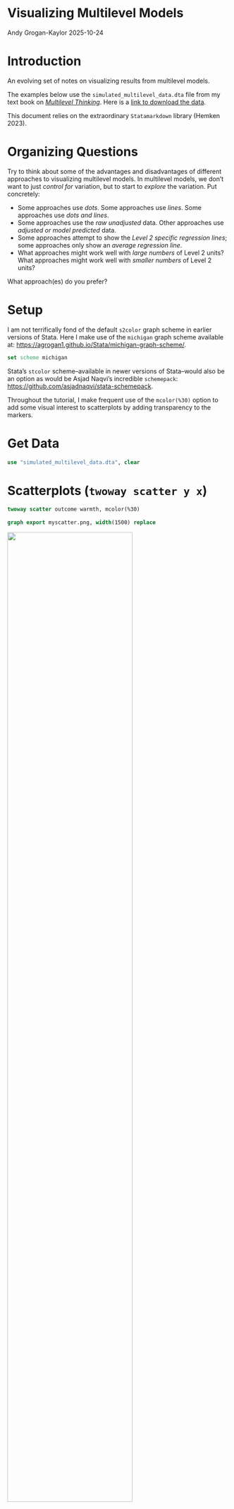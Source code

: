 # Visualizing Multilevel Models
Andy Grogan-Kaylor
2025-10-24

# Introduction

An evolving set of notes on visualizing results from multilevel models.

The examples below use the `simulated_multilevel_data.dta` file from my
text book on [*Multilevel
Thinking*](https://agrogan1.github.io/posts/multilevel-thinking/). Here
is a [link to download the
data](https://agrogan1.github.io/multilevel-workshop/#simulated-multilevel-data).

This document relies on the extraordinary `Statamarkdown` library
(Hemken 2023).

# Organizing Questions

Try to think about some of the advantages and disadvantages of different
approaches to visualizing multilevel models. In multilevel models, we
don’t want to just *control for* variation, but to start to *explore*
the variation. Put concretely:

- Some approaches use *dots*. Some approaches use *lines*. Some
  approaches use *dots and lines*.
- Some approaches use the *raw unadjusted* data. Other approaches use
  *adjusted or model predicted* data.
- Some approaches attempt to show the *Level 2 specific regression
  lines*; some approaches only show an *average regression line*.
- What approaches might work well with *large numbers* of Level 2 units?
  What approaches might work well with *smaller numbers* of Level 2
  units?

What approach(es) do you prefer?

# Setup

I am not terrifically fond of the default `s2color` graph scheme in
earlier versions of Stata. Here I make use of the `michigan` graph
scheme available at:
<https://agrogan1.github.io/Stata/michigan-graph-scheme/>.

``` stata
set scheme michigan
```

Stata’s `stcolor` scheme–available in newer versions of Stata–would also
be an option as would be Asjad Naqvi’s incredible `schemepack`:
<https://github.com/asjadnaqvi/stata-schemepack>.

Throughout the tutorial, I make frequent use of the `mcolor(%30)` option
to add some visual interest to scatterplots by adding transparency to
the markers.

# Get Data

``` stata
use "simulated_multilevel_data.dta", clear
```

# Scatterplots (`twoway scatter y x`)

``` stata
twoway scatter outcome warmth, mcolor(%30)
    
graph export myscatter.png, width(1500) replace
```

<div id="fig-scatterplot">

<img src="myscatter.png" style="width:75.0%" />

Figure 1: Scatterplot

</div>

# Simple Linear Fit (`twoway lfit y x`)

``` stata
twoway lfit outcome warmth
    
graph export mylinear.png, width(1500) replace
```

<div id="fig-linear-fit">

<img src="mylinear.png" style="width:75.0%" />

Figure 2: Linear Fit

</div>

# Linear Fit With Confidence Interval (`twoway lfitci y x`)

``` stata
twoway lfitci outcome warmth
    
graph export mylfitci.png, width(1500) replace
```

<div id="fig-linear-fit-CI">

<img src="mylfitci.png" style="width:75.0%" />

Figure 3: Linear Fit With Confidence Interval

</div>

# Combine Scatterplot and Linear Fit (`twoway (scatter y x) (lfit y x)`)

``` stata
twoway (scatter outcome warmth, mcolor(%30)) (lfit outcome warmth)
    
graph export myscatterlinear.png, width(1500) replace
```

<div id="fig-scatterplot-linear-fit">

<img src="myscatterlinear.png" style="width:75.0%" />

Figure 4: Scatterplot and Linear Fit

</div>

# Spaghetti Plots (`spagplot y x, id(group)`)

``` stata
spagplot outcome warmth, id(country)
    
graph export myspaghetti.png, width(1500) replace
```

<div id="fig-spaghetti">

<img src="myspaghetti.png" style="width:75.0%" />

Figure 5: Spaghetti Plot

</div>

# Small Multiples (`twoway y x, by(group)`)

*Small Multiples*, showing a separate graph for each group in the data,
are an increasingly popular data visualization technique. Below, I build
a small multiples graph using the `by` option in Stata. I use the
`aspect` option to adjust the *aspect ratio* of the graph for better
visual presentation.

``` stata
twoway (scatter outcome warmth, mcolor(%30)) ///
(lfit outcome warmth), ///
by(country) aspect(1)
    
graph export mysmallmultiples.png, width(1500) replace
```

<div id="fig-smallmultiples">

<img src="mysmallmultiples.png" style="width:75.0%" />

Figure 6: Small Multiples

</div>

# Small Multiples With A Random Sample

At times, we may have *too many* Level 2 units to effectively display
them on a *spaghetti plot*, or using *small multiples*. If this is the
case, we may need to *randomly sample* **Level 2** units. This can be
difficult to accomplish as our standard `sample` command operates on
each row, or on Level 1 units.

We can accomplish random sampling at Level 2, with a little bit of code.

``` stata

set seed 3846 // random seed for reproducibility

gen randomid = runiform() // generate a random id variable
        
* by country (i.e. by Level 2 unit) replace the randomid 
* with the first randomid for that country (Level 2 unit)
* so that every person in that country has the same random id

bysort country: replace randomid = randomid[1] 
    
summarize randomid // descriptive statistics for random id

twoway (scatter outcome warmth, mcolor(%30)) /// scatterplot
(lfit outcome warmth) /// linear fit
if randomid < .5, /// only use a subset of randomids
by(country) aspect(1) // by country
    
quietly: graph export mysmallmultiples2.png, width(1500) replace
```

    (2,970 real changes made)

        Variable |        Obs        Mean    Std. dev.       Min        Max
    -------------+---------------------------------------------------------
        randomid |      3,000    .6174022    .2374704   .0733026   .9657055

<div id="fig-smallmultiples-random-sample">

<img src="mysmallmultiples2.png" style="width:75.0%" />

Figure 7: Small Multiples With A Random Sample Of Countries

</div>

# Multivariate (Predicted) Relationships

> [!TIP]
>
> ### Multivariate vs. Bivariate Graphs
>
> A sometimes unacknowledged point is that graphs–unless we take steps
> to correct this–reflect *unadjusted*, or *bivariate* associations. We
> may sometimes wish to develop a graphs that reflect the *adjusted* or
> *predicted* estimates from our models.

## Using Predicted Values (`predict`)

`predict` generates a predicted value for *every observation in the
data*.

> [!CAUTION]
>
> ### Prediction Requires Careful Thinking
>
> In multilevel models, *prediction* is a complex question. Prediction
> may–or may not–incorporate the information from the random effects.
> The procedures below outline graphs that incorporate predictions using
> the random effects, by using the `predict ..., fitted` syntax.

### Estimate The Model

``` stata

mixed outcome warmth physical_punishment i.intervention || country: // estimate MLM
```

    Performing EM optimization ...

    Performing gradient-based optimization: 
    Iteration 0:  Log likelihood = -9628.1621  
    Iteration 1:  Log likelihood = -9628.1621  

    Computing standard errors ...

    Mixed-effects ML regression                          Number of obs    =  3,000
    Group variable: country                              Number of groups =     30
                                                         Obs per group:
                                                                      min =    100
                                                                      avg =  100.0
                                                                      max =    100
                                                         Wald chi2(3)     = 370.90
    Log likelihood = -9628.1621                          Prob > chi2      = 0.0000

    ------------------------------------------------------------------------------------
               outcome | Coefficient  Std. err.      z    P>|z|     [95% conf. interval]
    -------------------+----------------------------------------------------------------
                warmth |   .8330937   .0574809    14.49   0.000     .7204332    .9457543
    physical_punishm~t |  -.9937819   .0798493   -12.45   0.000    -1.150284   -.8372801
        1.intervention |   .6406043   .2175496     2.94   0.003      .214215    1.066994
                 _cons |   51.65238   .4664841   110.73   0.000     50.73809    52.56668
    ------------------------------------------------------------------------------------

    ------------------------------------------------------------------------------
      Random-effects parameters  |   Estimate   Std. err.     [95% conf. interval]
    -----------------------------+------------------------------------------------
    country: Identity            |
                      var(_cons) |   3.371762   .9613269      1.928279    5.895816
    -----------------------------+------------------------------------------------
                   var(Residual) |    35.0675    .910002      33.32853    36.89721
    ------------------------------------------------------------------------------
    LR test vs. linear model: chibar2(01) = 204.14        Prob >= chibar2 = 0.0000

### Generate Predicted Values

``` stata
predict outcome_hat, fitted // predict yhat (`fitted` uses fixed AND random effects)
```

### Graph With `twoway` Syntax

``` stata
twoway (scatter outcome_hat warmth, mcolor(%30)) (lfit outcome_hat warmth)

graph export mypredictedvalues.png, width(1500) replace
    
twoway (lfit outcome_hat warmth)
    
graph export mypredictedvalues2.png, width(1500) replace
```

<div id="fig-predicted">

<img src="mypredictedvalues.png" style="width:75.0%" />

Figure 8: Predicted Values From `predict`

</div>

<div id="fig-predicted2">

<img src="mypredictedvalues2.png" style="width:75.0%" />

Figure 9: Predicted Values From `predict` With Only Linear Fit

</div>

### Spaghetti Plot With Predicted Values

``` stata
spagplot outcome_hat warmth, id(country)
    
graph export myspaghetti2.png, width(1500) replace
```

<div id="fig-predicted3">

<img src="myspaghetti2.png" style="width:75.0%" />

Figure 10: Spaghetti Plot With Predicted Values

</div>

## `margins` and `marginsplot`

In contrast to `predict`, which generates a predicted value for *every
observation in the data*, `margins` generates predicted values at
*specific values of certain variables*.

### Estimate The Model

``` stata

mixed outcome warmth physical_punishment i.intervention || country: // estimate MLM
```

    Performing EM optimization ...

    Performing gradient-based optimization: 
    Iteration 0:  Log likelihood = -9628.1621  
    Iteration 1:  Log likelihood = -9628.1621  

    Computing standard errors ...

    Mixed-effects ML regression                          Number of obs    =  3,000
    Group variable: country                              Number of groups =     30
                                                         Obs per group:
                                                                      min =    100
                                                                      avg =  100.0
                                                                      max =    100
                                                         Wald chi2(3)     = 370.90
    Log likelihood = -9628.1621                          Prob > chi2      = 0.0000

    ------------------------------------------------------------------------------------
               outcome | Coefficient  Std. err.      z    P>|z|     [95% conf. interval]
    -------------------+----------------------------------------------------------------
                warmth |   .8330937   .0574809    14.49   0.000     .7204332    .9457543
    physical_punishm~t |  -.9937819   .0798493   -12.45   0.000    -1.150284   -.8372801
        1.intervention |   .6406043   .2175496     2.94   0.003      .214215    1.066994
                 _cons |   51.65238   .4664841   110.73   0.000     50.73809    52.56668
    ------------------------------------------------------------------------------------

    ------------------------------------------------------------------------------
      Random-effects parameters  |   Estimate   Std. err.     [95% conf. interval]
    -----------------------------+------------------------------------------------
    country: Identity            |
                      var(_cons) |   3.371762   .9613269      1.928279    5.895816
    -----------------------------+------------------------------------------------
                   var(Residual) |    35.0675    .910002      33.32853    36.89721
    ------------------------------------------------------------------------------
    LR test vs. linear model: chibar2(01) = 204.14        Prob >= chibar2 = 0.0000

### Generate Predicted Values *At Specified Values* With `margins`

``` stata

margins intervention, at(warmth = (1 2 3 4 5 6 7)) // predictive *margins*
```

    Predictive margins                                       Number of obs = 3,000

    Expression: Linear prediction, fixed portion, predict()
    1._at: warmth = 1
    2._at: warmth = 2
    3._at: warmth = 3
    4._at: warmth = 4
    5._at: warmth = 5
    6._at: warmth = 6
    7._at: warmth = 7

    ----------------------------------------------------------------------------------
                     |            Delta-method
                     |     Margin   std. err.      z    P>|z|     [95% conf. interval]
    -----------------+----------------------------------------------------------------
    _at#intervention |
                1 0  |   50.02222   .3966755   126.10   0.000     49.24475    50.79969
                1 1  |   50.66283   .3955286   128.09   0.000     49.88761    51.43805
                2 0  |   50.85532   .3788571   134.23   0.000     50.11277    51.59786
                2 1  |   51.49592   .3789096   135.91   0.000     50.75327    52.23857
                3 0  |   51.68841   .3692182   139.99   0.000     50.96476    52.41207
                3 1  |   52.32902    .370554   141.22   0.000     51.60274    53.05529
                4 0  |   52.52151   .3684014   142.57   0.000     51.79945    53.24356
                4 1  |   53.16211   .3710204   143.29   0.000     52.43492     53.8893
                5 0  |    53.3546    .376464   141.73   0.000     52.61674    54.09246
                5 1  |    53.9952   .3802764   141.99   0.000     53.24988    54.74053
                6 0  |   54.18769   .3928599   137.93   0.000      53.4177    54.95768
                6 1  |    54.8283   .3977088   137.86   0.000      54.0488    55.60779
                7 0  |   55.02079   .4166062   132.07   0.000     54.20425    55.83732
                7 1  |   55.66139   .4223062   131.80   0.000     54.83369     56.4891
    ----------------------------------------------------------------------------------

### Graph With `marginsplot`

``` stata
marginsplot // plot of predicted values
    
graph export mymarginsplot.png, width(1500) replace
```

<div id="fig-marginsplot">

<img src="mymarginsplot.png" style="width:75.0%" />

Figure 11: Predicted Values From `margins` and `marginsplot`

</div>

# Scatterplot With Linear Fit and Marginal Density Plots (`twoway ...`)

As another possibility, we may wish to show more of the variation, by
showing the variation in the *independent* variable and the *dependent*
variable along with a *scatterplot* and *linear fit*. This is a complex
graph and requires a little bit of manual programming in Stata.

> [!NOTE]
>
> ### `binscatterhist`
>
> You could also investigate the user written program `binscatterhist`
> (`ssc install binscatterhist`) which produces a similar looking graph,
> and automates much of this work.

## Manually Generate The Densities To Plot Them Below (`kdensity ...`)

> [!NOTE]
>
> We generate the density for *warmth* at only a few points (`n(8)`)
> since this variable has relatively few categories.

``` stata

kdensity warmth, generate(warmth_x warmth_d) n(8) // manually generate outcome densities

kdensity outcome, generate(outcome_y outcome_d) // manually generate outcome densities
```

## Rescale The Densities So They Plot Well

> [!NOTE]
>
> You may have to experiment with the scaling and moving factors.

``` stata

replace warmth_d = 100 * warmth_d // rescale the density so it plots well

replace outcome_d = 5 * outcome_d - .5 // rescale AND MOVE the density so it plots well

label variable outcome_y "density: beneficial outcome" // relabel y variable
```

    (8 real changes made)

    (50 real changes made)

## Make The Graph (`twoway ...`)

> [!NOTE]
>
> You may have to experiment with whether scatterplots or line plots
> work best for displaying the x and y densities.

``` stata
twoway (scatter outcome warmth, mcolor(%10)) /// scatterplot w some transparency
(lfit outcome warmth) /// linear fit
(line warmth_d warmth_x) /// line plot of x density 
(line outcome_y outcome_d), /// line plot of y density (note flipped order)
title("Outcome by Warmth") /// title
ytitle("beneficial outcome") /// manual ytitle
xtitle("parental warmth") /// manual xtitle
legend(position(6) rows(2) ) /// legend at bottom; 2 rows
xlabel(0 1 2 3 4 5 6 7) /// manual x labels
name(mynewscatter, replace)

graph export mynewscatter.png, width(1500) replace
```

<img src="mynewscatter.png" style="width:75.0%"
alt="Scatterplot and Linear Fit With Marginal Density Plots" />

# References

<div id="refs" class="references csl-bib-body hanging-indent"
entry-spacing="0">

<div id="ref-Hemken2023" class="csl-entry">

Hemken, Doug. 2023. *Statamarkdown: ’Stata’ Markdown*.
<https://CRAN.R-project.org/package=Statamarkdown>.

</div>

</div>
